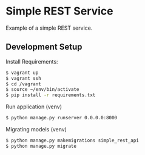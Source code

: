 # Simple REST Service

Example of a simple REST service.


## Development Setup
Install Requirements:

``` bash
$ vagrant up
$ vagrant ssh
$ cd /vagrant
$ source ~/env/bin/activate
$ pip install -r requirements.txt
```

Run application (venv)

``` bash
$ python manage.py runserver 0.0.0.0:8000
```

Migrating models (venv)

``` bash
$ python manage.py makemigrations simple_rest_api
$ python manage.py migrate
```



